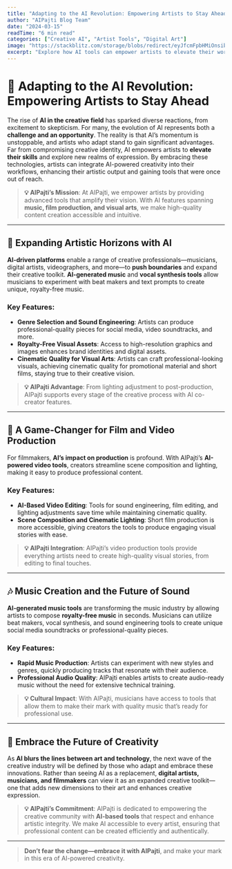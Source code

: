 ```yaml
---
title: "Adapting to the AI Revolution: Empowering Artists to Stay Ahead"
author: "AIPajti Blog Team"
date: "2024-03-15"
readTime: "6 min read"
categories: ["Creative AI", "Artist Tools", "Digital Art"]
image: "https://stackblitz.com/storage/blobs/redirect/eyJfcmFpbHMiOnsibWVzc2FnZSI6IkJBaHBBd0pCRWc9PSIsImV4cCI6bnVsbCwicHVyIjoiYmxvYl9pZCJ9fQ==--deb34c8ae26e5ed89794869667e5324216381475/Blog_5_dw.jpg"
excerpt: "Explore how AI tools can empower artists to elevate their work and expand their creative potential in the digital age, with AIPajti at the forefront."
---
```


# 🎨 Adapting to the AI Revolution: Empowering Artists to Stay Ahead

The rise of **AI in the creative field** has sparked diverse reactions, from excitement to skepticism. For many, the evolution of AI represents both a **challenge and an opportunity**. The reality is that AI’s momentum is unstoppable, and artists who adapt stand to gain significant advantages. Far from compromising creative identity, AI empowers artists to **elevate their skills** and explore new realms of expression. By embracing these technologies, artists can integrate AI-powered creativity into their workflows, enhancing their artistic output and gaining tools that were once out of reach.

> **💡 AIPajti’s Mission**: At AIPajti, we empower artists by providing advanced tools that amplify their vision. With AI features spanning **music, film production, and visual arts**, we make high-quality content creation accessible and intuitive.

---

## 🌌 Expanding Artistic Horizons with AI

**AI-driven platforms** enable a range of creative professionals—musicians, digital artists, videographers, and more—to **push boundaries** and expand their creative toolkit. **AI-generated music** and **vocal synthesis tools** allow musicians to experiment with beat makers and text prompts to create unique, royalty-free music.

### Key Features:
- **Genre Selection and Sound Engineering**: Artists can produce professional-quality pieces for social media, video soundtracks, and more.
- **Royalty-Free Visual Assets**: Access to high-resolution graphics and images enhances brand identities and digital assets.
- **Cinematic Quality for Visual Arts**: Artists can craft professional-looking visuals, achieving cinematic quality for promotional material and short films, staying true to their creative vision.

> **💡 AIPajti Advantage**: From lighting adjustment to post-production, AIPajti supports every stage of the creative process with AI co-creator features.

---

## 🎥 A Game-Changer for Film and Video Production

For filmmakers, **AI’s impact on production** is profound. With AIPajti’s **AI-powered video tools**, creators streamline scene composition and lighting, making it easy to produce professional content.

### Key Features:
- **AI-Based Video Editing**: Tools for sound engineering, film editing, and lighting adjustments save time while maintaining cinematic quality.
- **Scene Composition and Cinematic Lighting**: Short film production is more accessible, giving creators the tools to produce engaging visual stories with ease.

> **💡 AIPajti Integration**: AIPajti’s video production tools provide everything artists need to create high-quality visual stories, from editing to final touches.

---

## 🎶 Music Creation and the Future of Sound

**AI-generated music tools** are transforming the music industry by allowing artists to compose **royalty-free music** in seconds. Musicians can utilize beat makers, vocal synthesis, and sound engineering tools to create unique social media soundtracks or professional-quality pieces.

### Key Features:
- **Rapid Music Production**: Artists can experiment with new styles and genres, quickly producing tracks that resonate with their audience.
- **Professional Audio Quality**: AIPajti enables artists to create audio-ready music without the need for extensive technical training.

> **💡 Cultural Impact**: With AIPajti, musicians have access to tools that allow them to make their mark with quality music that’s ready for professional use.

---

## 🚀 Embrace the Future of Creativity

As **AI blurs the lines between art and technology**, the next wave of the creative industry will be defined by those who adapt and embrace these innovations. Rather than seeing AI as a replacement, **digital artists, musicians, and filmmakers** can view it as an expanded creative toolkit—one that adds new dimensions to their art and enhances creative expression.

> **💡 AIPajti’s Commitment**: AIPajti is dedicated to empowering the creative community with **AI-based tools** that respect and enhance artistic integrity. We make AI accessible to every artist, ensuring that professional content can be created efficiently and authentically.

---

> **Don’t fear the change—embrace it with AIPajti**, and make your mark in this era of AI-powered creativity.
